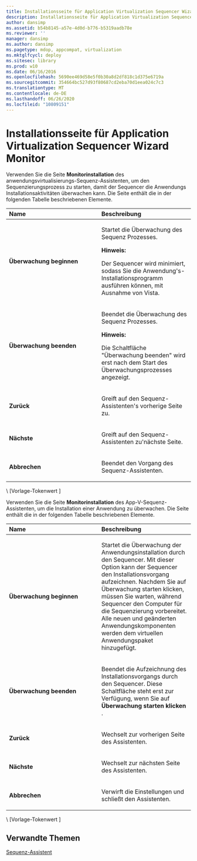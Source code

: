 ```yaml
---
title: Installationsseite für Application Virtualization Sequencer Wizard Monitor
description: Installationsseite für Application Virtualization Sequencer Wizard Monitor
author: dansimp
ms.assetid: b54b8145-a57e-4d0d-b776-b5319aadb78e
ms.reviewer: ''
manager: dansimp
ms.author: dansimp
ms.pagetype: mdop, appcompat, virtualization
ms.mktglfcycl: deploy
ms.sitesec: library
ms.prod: w10
ms.date: 06/16/2016
ms.openlocfilehash: 5690ee469d58e5f0b30a8d2df818c1d375e6719a
ms.sourcegitcommit: 354664bc527d93f80687cd2eba70d1eea024c7c3
ms.translationtype: MT
ms.contentlocale: de-DE
ms.lasthandoff: 06/26/2020
ms.locfileid: "10809151"
---
```

# Installationsseite für Application Virtualization Sequencer Wizard Monitor


Verwenden Sie die Seite **Monitorinstallation** des anwendungsvirtualisierungs-Sequenz-Assistenten, um den Sequenzierungsprozess zu starten, damit der Sequencer die Anwendungs Installationsaktivitäten überwachen kann. Die Seite enthält die in der folgenden Tabelle beschriebenen Elemente.

<table>
<colgroup>
<col width="50%" />
<col width="50%" />
</colgroup>
<thead>
<tr class="header">
<th align="left">Name</th>
<th align="left">Beschreibung</th>
</tr>
</thead>
<tbody>
<tr class="odd">
<td align="left"><p><strong>Überwachung beginnen</strong></p></td>
<td align="left"><p>Startet die Überwachung des Sequenz Prozesses.</p>
<div class="alert">
<strong>Hinweis:</strong><br/><p>Der Sequencer wird minimiert, sodass Sie die Anwendung&#39;s-Installationsprogramm ausführen können, mit Ausnahme von Vista.</p>
</div>
<div>

</div></td>
</tr>
<tr class="even">
<td align="left"><p><strong>Überwachung beenden</strong></p></td>
<td align="left"><p>Beendet die Überwachung des Sequenz Prozesses.</p>
<div class="alert">
<strong>Hinweis:</strong><br/><p>Die <strong> </strong> Schaltfläche "Überwachung beenden" wird erst nach dem Start des Überwachungsprozesses angezeigt.</p>
</div>
<div>

</div></td>
</tr>
<tr class="odd">
<td align="left"><p><strong>Zurück</strong></p></td>
<td align="left"><p>Greift auf den Sequenz-Assistenten&#39;s vorherige Seite zu.</p></td>
</tr>
<tr class="even">
<td align="left"><p><strong>Nächste</strong></p></td>
<td align="left"><p>Greift auf den Sequenz-Assistenten zu&#39;nächste Seite.</p></td>
</tr>
<tr class="odd">
<td align="left"><p><strong>Abbrechen</strong></p></td>
<td align="left"><p>Beendet den Vorgang des Sequenz-Assistenten.</p></td>
</tr>
</tbody>
</table>



\ [Vorlage-Tokenwert \]

Verwenden Sie die Seite **Monitorinstallation** des App-V-Sequenz-Assistenten, um die Installation einer Anwendung zu überwachen. Die Seite enthält die in der folgenden Tabelle beschriebenen Elemente.

<table>
<colgroup>
<col width="50%" />
<col width="50%" />
</colgroup>
<thead>
<tr class="header">
<th align="left">Name</th>
<th align="left">Beschreibung</th>
</tr>
</thead>
<tbody>
<tr class="odd">
<td align="left"><p><strong>Überwachung beginnen</strong></p></td>
<td align="left"><p>Startet die Überwachung der Anwendungsinstallation durch den Sequencer. Mit dieser Option kann der Sequencer den Installationsvorgang aufzeichnen. Nachdem Sie auf Überwachung starten klicken, müssen Sie warten, während Sequencer den Computer für die Sequenzierung vorbereitet. Alle neuen und geänderten Anwendungskomponenten werden dem virtuellen Anwendungspaket hinzugefügt.</p></td>
</tr>
<tr class="even">
<td align="left"><p><strong>Überwachung beenden</strong></p></td>
<td align="left"><p>Beendet die Aufzeichnung des Installationsvorgangs durch den Sequencer. Diese Schaltfläche steht erst zur Verfügung, wenn Sie auf <strong> Überwachung starten klicken </strong> .</p></td>
</tr>
<tr class="odd">
<td align="left"><p><strong>Zurück</strong></p></td>
<td align="left"><p>Wechselt zur vorherigen Seite des Assistenten.</p></td>
</tr>
<tr class="even">
<td align="left"><p><strong>Nächste</strong></p></td>
<td align="left"><p>Wechselt zur nächsten Seite des Assistenten.</p></td>
</tr>
<tr class="odd">
<td align="left"><p><strong>Abbrechen</strong></p></td>
<td align="left"><p>Verwirft die Einstellungen und schließt den Assistenten.</p></td>
</tr>
</tbody>
</table>



\ [Vorlage-Tokenwert \]

## Verwandte Themen


[Sequenz-Assistent](sequencing-wizard.md)









